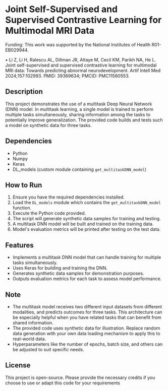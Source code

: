 
# Joint Self-Supervised and Supervised Contrastive Learning for Multimodal MRI Data

Funding: This work was supported by the National Institutes of Health R01-EB029944.

•	Li Z, Li H, Ralescu AL, Dillman JR, Altaye M, Cecil KM, Parikh NA, He L. Joint self-supervised and supervised contrastive learning for multimodal MRI data: Towards predicting abnormal neurodevelopment. Artif Intell Med 2024;157:102993. PMID: 39369634; PMCID: PMC11560553.


## Description

This project demonstrates the use of a multitask Deep Neural Network (DNN) model. In multitask learning, a single model is trained to perform multiple tasks simultaneously, sharing information among the tasks to potentially improve generalization. The provided code builds and tests such a model on synthetic data for three tasks.

## Dependencies

- Python
- Numpy
- Keras
- DL_models (custom module containing `get_multitaskDNN_model`)

## How to Run

1. Ensure you have the required dependencies installed.
2. Load the `DL_models` module which contains the `get_multitaskDNN_model` function.
3. Execute the Python code provided.
4. The script will generate synthetic data samples for training and testing.
5. A multitask DNN model will be built and trained on the training data.
6. Model's evaluation metrics will be printed after testing on the test data.

## Features

- Implements a multitask DNN model that can handle training for multiple tasks simultaneously.
- Uses Keras for building and training the DNN.
- Generates synthetic data samples for demonstration purposes.
- Outputs evaluation metrics for each task to assess model performance.

## Note

- The multitask model receives two different input datasets from different modalities, and predicts outcomes for three tasks. This architecture can be especially helpful when you have related tasks that can benefit from shared information.
- The provided code uses synthetic data for illustration. Replace random data generation with your own data loading mechanism to apply this to real-world data.
- Hyperparameters like the number of epochs, batch size, and others can be adjusted to suit specific needs.

## License

This project is open-source. Please provide the necessary credits if you choose to use or adapt this code for your requirements
